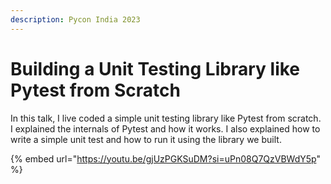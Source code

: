 ```yaml
---
description: Pycon India 2023
---
```


# Building a Unit Testing Library like Pytest from Scratch

In this talk, I live coded a simple unit testing library like Pytest from scratch. I explained the internals of Pytest and how it works. I also explained how to write a simple unit test and how to run it using the library we built.

{% embed url="https://youtu.be/gjUzPGKSuDM?si=uPn08Q7QzVBWdY5p" %}
